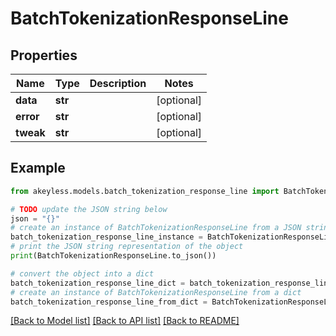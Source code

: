 # BatchTokenizationResponseLine


## Properties

Name | Type | Description | Notes
------------ | ------------- | ------------- | -------------
**data** | **str** |  | [optional] 
**error** | **str** |  | [optional] 
**tweak** | **str** |  | [optional] 

## Example

```python
from akeyless.models.batch_tokenization_response_line import BatchTokenizationResponseLine

# TODO update the JSON string below
json = "{}"
# create an instance of BatchTokenizationResponseLine from a JSON string
batch_tokenization_response_line_instance = BatchTokenizationResponseLine.from_json(json)
# print the JSON string representation of the object
print(BatchTokenizationResponseLine.to_json())

# convert the object into a dict
batch_tokenization_response_line_dict = batch_tokenization_response_line_instance.to_dict()
# create an instance of BatchTokenizationResponseLine from a dict
batch_tokenization_response_line_from_dict = BatchTokenizationResponseLine.from_dict(batch_tokenization_response_line_dict)
```
[[Back to Model list]](../README.md#documentation-for-models) [[Back to API list]](../README.md#documentation-for-api-endpoints) [[Back to README]](../README.md)



